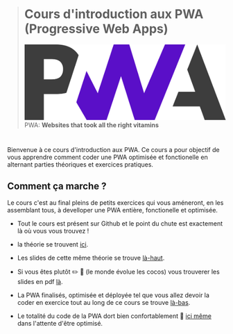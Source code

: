 > # Cours d'introduction aux PWA (Progressive Web Apps)
>
> ![bg right:50% 60%](./images/pwa-logo.png)
> PWA: **Websites that took all the right vitamins**

#

Bienvenue à ce cours d'introduction aux PWA. Ce cours a pour objectif de vous apprendre comment coder une PWA optimisée et fonctionelle en alternant parties théoriques et exercices pratiques.

## Comment ça marche ?

Le cours c'est au final pleins de petits exercices qui vous améneront, en les assemblant tous, à develloper une PWA entière, fonctionelle et optimisée.

- Tout le cours est présent sur Github et le point du chute est exactement là où vous vous trouvez !

- la théorie se trouvent [ici](https://duckduckgo.com).

- Les slides de cette même théorie se trouve [là-haut](https://duckduckgo.com).

- Si vous êtes plutôt :pencil2: :closed_book: (le monde évolue les cocos) vous trouverer les slides en pdf [là](https://duckduckgo.com).

- La PWA finalisés, optimisée et déployée tel que vous allez devoir la coder en exercice tout au long de ce cours se trouve [là-bas](https://duckduckgo.com).

- Le totalité du code de la PWA dort bien confortablement :princess: [ici même](https://duckduckgo.com) dans l'attente d'être optimisé.
